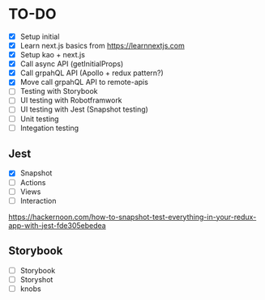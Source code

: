 # TO-DO

* [x] Setup initial  
* [x] Learn next.js basics from https://learnnextjs.com
* [x] Setup kao + next.js
* [x] Call async API (getInitialProps)
* [x] Call grpahQL API (Apollo + redux pattern?)
* [x] Move call grpahQL API to remote-apis
* [ ] Testing with Storybook
* [ ] UI testing with Robotframwork
* [ ] UI testing with Jest (Snapshot testing)
* [ ] Unit testing 
* [ ] Integation testing

## Jest

* [x] Snapshot
* [ ] Actions
* [ ] Views
* [ ] Interaction

https://hackernoon.com/how-to-snapshot-test-everything-in-your-redux-app-with-jest-fde305ebedea

## Storybook

* [ ] Storybook
* [ ] Storyshot
* [ ] knobs